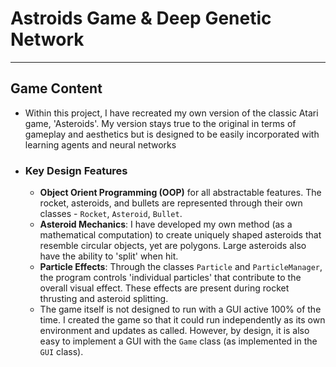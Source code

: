 # Astroids Game & Deep Genetic Network
---
## Game Content
- Within this project, I have recreated my own version of the classic Atari game, 'Asteroids'. My version stays true to the original in terms of gameplay and aesthetics but is designed to be easily incorporated with learning agents and neural networks
- ### Key Design Features
    - **Object Orient Programming (OOP)** for all abstractable features. The rocket, asteroids, and bullets are represented through their own classes - `Rocket`, `Asteroid`, `Bullet`.
    - **Asteroid Mechanics**: I have developed my own method (as a mathematical computation) to create uniquely shaped asteroids that resemble circular objects, yet are polygons. Large asteroids also have the ability to 'split' when hit.
    - **Particle Effects**: Through the classes `Particle` and `ParticleManager`, the program controls 'individual particles' that contribute to the overall visual effect. These effects are present during rocket thrusting and asteroid splitting.
    - The game itself is not designed to run with a GUI active 100% of the time. I created the game so that it could run independently as its own environment and updates as called. However, by design, it is also easy to implement a GUI with the `Game` class (as implemented in the `GUI` class).